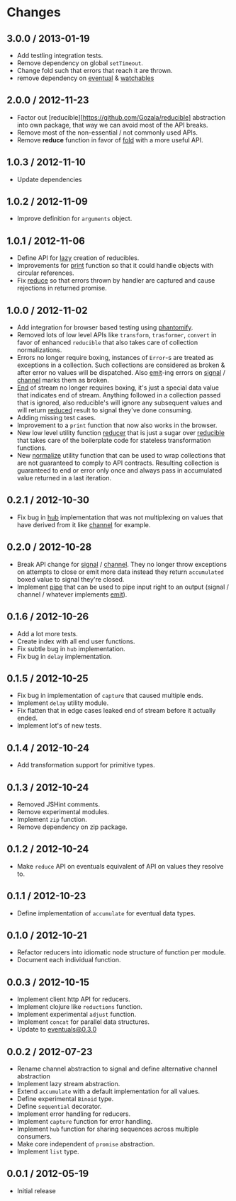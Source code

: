 # Changes

## 3.0.0 / 2013-01-19

  - Add testling integration tests.
  - Remove dependency on global `setTimeout`.
  - Change fold such that errors that reach it are thrown.
  - remove dependency on [eventual](https://github.com/Gozala/eventual) &
    [watchables](https://github.com/Gozala/watchables)

## 2.0.0 / 2012-11-23

  - Factor out [reducible][https://github.com/Gozala/reducible] abstraction
    into own package, that way we can avoid most of the API breaks.
  - Remove most of the non-essential / not commonly used APIs.
  - Remove **reduce** function in favor of [fold](./fold.js) with a more
    useful API.

## 1.0.3 / 2012-11-10

  - Update dependencies

## 1.0.2 / 2012-11-09

  - Improve definition for `arguments` object.

## 1.0.1 / 2012-11-06

  - Define API for [lazy](./lazy.js) creation of reducibles.
  - Improvements for [print][] function so that it could handle objects with
    circular references.
  - Fix [reduce][] so that errors thrown by handler are captured and cause
    rejections in returned promise.

## 1.0.0 / 2012-11-02

  - Add integration for browser based testing using [phantomify][].
  - Removed lots of low level APIs like `transform`, `trasformer`, `convert`
    in favor of enhanced `reducible` that also takes care of collection
    normalizations.
  - Errors no longer require boxing, instances of `Error`-s are treated as
    exceptions in a collection. Such collections are considered as broken &
    after error no values will be dispatched. Also [emit](./emit.js)-ing
    errors on [signal](./signal.js) / [channel](./channel.js) marks them
    as broken.
  - [End](./end.js) of stream no longer requires boxing, it's just a special
    data value that indicates end of stream. Anything followed in a collection
    passed that is ignored, also reducible's will ignore any subsequent values
    and will return [reduced](./reduced.js) result to signal they've done
    consuming.
  - Adding missing test cases.
  - Improvement to a `print` function that now also works in the browser.
  - New low level utility function [reducer](./reducer.js) that is just a sugar
    over [reducible](./reducible.js) that takes care of the boilerplate code
    for stateless transformation functions.
  - New [normalize](./normalize.js) utility function that can be used to wrap
    collections that are not guaranteed to comply to API contracts. Resulting
    collection is guaranteed to end or error only once and always pass in
    accumulated value returned in a last iteration.

## 0.2.1 / 2012-10-30

  - Fix bug in [hub](./hub.js) implementation that was not multiplexing on
    values that have derived from it like [channel](./channel.js) for example.

## 0.2.0 / 2012-10-28

  - Break API change for [signal](./signal.js) / [channel](./channel.js).
    They no longer throw exceptions on attempts to close or emit more data
    instead they return `accumulated` boxed value to signal they're closed.
  - Implement [pipe](./pipe.js) that can be used to pipe input right to an
    output (signal / channel / whatever implements [emit](./emit.js)).

## 0.1.6 / 2012-10-26

  - Add a lot more tests.
  - Create index with all end user functions.
  - Fix subtle bug in `hub` implementation.
  - Fix bug in `delay` implementation.

## 0.1.5 / 2012-10-25

  - Fix bug in implementation of `capture` that caused multiple ends.
  - Implement `delay` utility module.
  - Fix flatten that in edge cases leaked end of stream before it actually ended.
  - Implement lot's of new tests.

## 0.1.4 / 2012-10-24

  - Add transformation support for primitive types.

## 0.1.3 / 2012-10-24

  - Removed JSHint comments.
  - Remove experimental modules.
  - Implement `zip` function.
  - Remove dependency on zip package.

## 0.1.2 / 2012-10-24

  - Make `reduce` API on eventuals equivalent of API on values they resolve to.

## 0.1.1 / 2012-10-23

  - Define implementation of `accumulate` for eventual data types.

## 0.1.0 / 2012-10-21

  - Refactor reducers into idiomatic node structure of function per module.
  - Document each individual function.

## 0.0.3 / 2012-10-15

  - Implement client http API for reducers.
  - Implement clojure like `reductions` function.
  - Implement experimental `adjust` function.
  - Implement `concat` for parallel data structures.
  - Update to eventuals@0.3.0

## 0.0.2 / 2012-07-23

  - Rename channel abstraction to signal and define alternative
    channel abstraction
  - Implement lazy stream abstraction.
  - Extend `accumulate` with a default implementation for all values.
  - Define experimental `Binoid` type.
  - Define `sequential` decorator.
  - Implement error handling for reducers.
  - Implement `capture` function for error handling.
  - Implement `hub` function for sharing sequences across multiple consumers.
  - Make core independent of `promise` abstraction.
  - Implement `list` type.

## 0.0.1 / 2012-05-19

  - Initial release


[phantomify]:https://github.com/Gozala/phantomify
[print]:./debug/print.js
[reduce]:./reduce.js
[testling-ci]:http://ci.testling.com/

